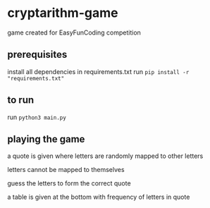 # cryptarithm-game

game created for EasyFunCoding competition

## prerequisites
install all dependencies in requirements.txt
run `pip install -r "requirements.txt"`

## to run
run `python3 main.py`

## playing the game
a quote is given where letters are randomly mapped to other letters

letters cannot be mapped to themselves

guess the letters to form the correct quote

a table is given at the bottom with frequency of letters in quote
